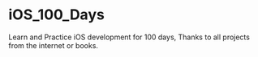 # iOS_100_Days

Learn and Practice iOS development for 100 days, Thanks to all projects from the internet or books.
